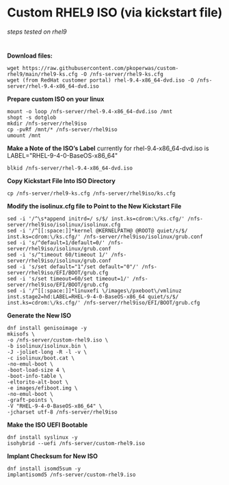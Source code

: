 # Custom RHEL9 ISO (via kickstart file) 
*steps tested on rhel9*
#


**Download files:**
```
wget https://raw.githubusercontent.com/pkoperwas/custom-rhel9/main/rhel9-ks.cfg -O /nfs-server/rhel9-ks.cfg
wget (from RedHat customer portal) rhel-9.4-x86_64-dvd.iso -O /nfs-server/rhel-9.4-x86_64-dvd.iso
```

**Prepare custom ISO on your linux**
```
mount -o loop /nfs-server/rhel-9.4-x86_64-dvd.iso /mnt
shopt -s dotglob
mkdir /nfs-server/rhel9iso
cp -pvRf /mnt/* /nfs-server/rhel9iso
umount /mnt
```

**Make a Note of the ISO’s Label**  currently for rhel-9.4-x86_64-dvd.iso is LABEL="RHEL-9-4-0-BaseOS-x86_64"
```
blkid /nfs-server/rhel-9.4-x86_64-dvd.iso
```

**Copy Kickstart File Into ISO Directory**
```
cp /nfs-server/rhel9-ks.cfg /nfs-server/rhel9iso/ks.cfg
```

**Modify the isolinux.cfg file to Point to the New Kickstart File**
```
sed -i '/^\s*append initrd=/ s/$/ inst.ks=cdrom:\/ks.cfg/' /nfs-server/rhel9iso/isolinux/isolinux.cfg
sed -i '/^[[:space:]]*kernel @KERNELPATH@ @ROOT@ quiet/s/$/ inst.ks=cdrom:\/ks.cfg/' /nfs-server/rhel9iso/isolinux/grub.conf
sed -i 's/^default=1/default=0/' /nfs-server/rhel9iso/isolinux/grub.conf
sed -i 's/^timeout 60/timeout 1/' /nfs-server/rhel9iso/isolinux/grub.conf
sed -i 's/set default="1"/set default="0"/' /nfs-server/rhel9iso/EFI/BOOT/grub.cfg
sed -i 's/set timeout=60/set timeout=1/' /nfs-server/rhel9iso/EFI/BOOT/grub.cfg
sed -i '/^[[:space:]]*linuxefi \/images\/pxeboot\/vmlinuz inst.stage2=hd:LABEL=RHEL-9-4-0-BaseOS-x86_64 quiet/s/$/ inst.ks=cdrom:\/ks.cfg/' /nfs-server/rhel9iso/EFI/BOOT/grub.cfg

```

**Generate the New ISO**
```
dnf install genisoimage -y
mkisofs \
-o /nfs-server/custom-rhel9.iso \
-b isolinux/isolinux.bin \
-J -joliet-long -R -l -v \
-c isolinux/boot.cat \
-no-emul-boot \
-boot-load-size 4 \
-boot-info-table \
-eltorito-alt-boot \
-e images/efiboot.img \
-no-emul-boot \
-graft-points \
-V "RHEL-9-4-0-BaseOS-x86_64" \
-jcharset utf-8 /nfs-server/rhel9iso
```

**Make the ISO UEFI Bootable**
```
dnf install syslinux -y
isohybrid --uefi /nfs-server/custom-rhel9.iso
```

**Implant Checksum for New ISO**
```
dnf install isomd5sum -y
implantisomd5 /nfs-server/custom-rhel9.iso
```


